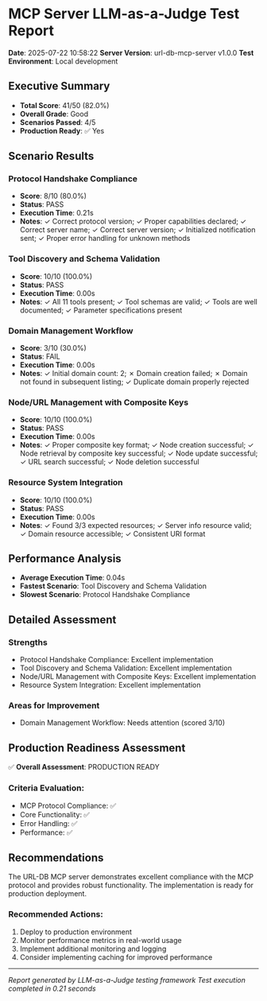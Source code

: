 # MCP Server LLM-as-a-Judge Test Report

**Date**: 2025-07-22 10:58:22
**Server Version**: url-db-mcp-server v1.0.0
**Test Environment**: Local development

## Executive Summary

- **Total Score**: 41/50 (82.0%)
- **Overall Grade**: Good
- **Scenarios Passed**: 4/5
- **Production Ready**: ✅ Yes

## Scenario Results

### Protocol Handshake Compliance
- **Score**: 8/10 (80.0%)
- **Status**: PASS
- **Execution Time**: 0.21s
- **Notes**: ✓ Correct protocol version; ✓ Proper capabilities declared; ✓ Correct server name; ✓ Correct server version; ✓ Initialized notification sent; ✓ Proper error handling for unknown methods

### Tool Discovery and Schema Validation
- **Score**: 10/10 (100.0%)
- **Status**: PASS
- **Execution Time**: 0.00s
- **Notes**: ✓ All 11 tools present; ✓ Tool schemas are valid; ✓ Tools are well documented; ✓ Parameter specifications present

### Domain Management Workflow
- **Score**: 3/10 (30.0%)
- **Status**: FAIL
- **Execution Time**: 0.00s
- **Notes**: ✓ Initial domain count: 2; ✗ Domain creation failed; ✗ Domain not found in subsequent listing; ✓ Duplicate domain properly rejected

### Node/URL Management with Composite Keys
- **Score**: 10/10 (100.0%)
- **Status**: PASS
- **Execution Time**: 0.00s
- **Notes**: ✓ Proper composite key format; ✓ Node creation successful; ✓ Node retrieval by composite key successful; ✓ Node update successful; ✓ URL search successful; ✓ Node deletion successful

### Resource System Integration
- **Score**: 10/10 (100.0%)
- **Status**: PASS
- **Execution Time**: 0.00s
- **Notes**: ✓ Found 3/3 expected resources; ✓ Server info resource valid; ✓ Domain resource accessible; ✓ Consistent URI format

## Performance Analysis

- **Average Execution Time**: 0.04s
- **Fastest Scenario**: Tool Discovery and Schema Validation
- **Slowest Scenario**: Protocol Handshake Compliance

## Detailed Assessment

### Strengths
- Protocol Handshake Compliance: Excellent implementation
- Tool Discovery and Schema Validation: Excellent implementation
- Node/URL Management with Composite Keys: Excellent implementation
- Resource System Integration: Excellent implementation

### Areas for Improvement
- Domain Management Workflow: Needs attention (scored 3/10)

## Production Readiness Assessment

✅ **Overall Assessment**: PRODUCTION READY

### Criteria Evaluation:
- MCP Protocol Compliance: ✅
- Core Functionality: ✅
- Error Handling: ✅
- Performance: ✅

## Recommendations

The URL-DB MCP server demonstrates excellent compliance with the MCP protocol and provides robust functionality. The implementation is ready for production deployment.

### Recommended Actions:
1. Deploy to production environment
2. Monitor performance metrics in real-world usage
3. Implement additional monitoring and logging
4. Consider implementing caching for improved performance

---
*Report generated by LLM-as-a-Judge testing framework*
*Test execution completed in 0.21 seconds*
